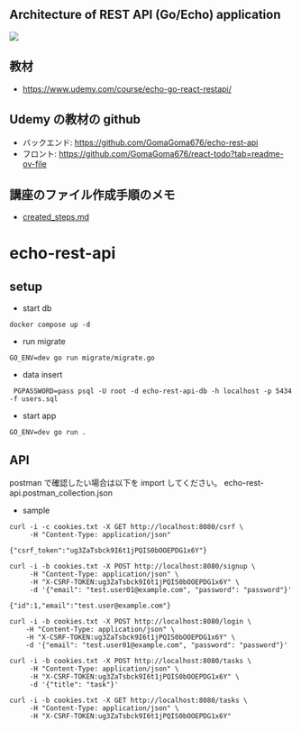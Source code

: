 ## Architecture of REST API (Go/Echo) application

<img src="https://raw.githubusercontent.com/GomaGoma676/echo-rest-api/main/architecture.png">

## 教材

- https://www.udemy.com/course/echo-go-react-restapi/

## Udemy の教材の github

- バックエンド: https://github.com/GomaGoma676/echo-rest-api
- フロント: https://github.com/GomaGoma676/react-todo?tab=readme-ov-file

## 講座のファイル作成手順のメモ

- <a href='https://github.com/hrk-m/echo-rest-api/blob/main/created_steps.md'>created_steps.md</a>

# echo-rest-api

## setup

- start db

```
docker compose up -d
```

- run migrate

```
GO_ENV=dev go run migrate/migrate.go
```

- data insert

```
 PGPASSWORD=pass psql -U root -d echo-rest-api-db -h localhost -p 5434 -f users.sql
```

- start app

```
GO_ENV=dev go run .
```

## API

postman で確認したい場合は以下を import してください。
echo-rest-api.postman_collection.json

- sample

```
curl -i -c cookies.txt -X GET http://localhost:8080/csrf \
     -H "Content-Type: application/json"

{"csrf_token":"ug3ZaTsbck9I6t1jPQIS0bOOEPDG1x6Y"}
```

```
curl -i -b cookies.txt -X POST http://localhost:8080/signup \
     -H "Content-Type: application/json" \
     -H "X-CSRF-TOKEN:ug3ZaTsbck9I6t1jPQIS0bOOEPDG1x6Y" \
     -d '{"email": "test.user01@example.com", "password": "password"}'

{"id":1,"email":"test.user@example.com"}
```

```
curl -i -b cookies.txt -X POST http://localhost:8080/login \
    -H "Content-Type: application/json" \
    -H "X-CSRF-TOKEN:ug3ZaTsbck9I6t1jPQIS0bOOEPDG1x6Y" \
    -d '{"email": "test.user01@example.com", "password": "password"}'
```

```
curl -i -b cookies.txt -X POST http://localhost:8080/tasks \
     -H "Content-Type: application/json" \
     -H "X-CSRF-TOKEN:ug3ZaTsbck9I6t1jPQIS0bOOEPDG1x6Y" \
     -d '{"title": "task"}'
```

```
curl -i -b cookies.txt -X GET http://localhost:8080/tasks \
     -H "Content-Type: application/json" \
     -H "X-CSRF-TOKEN:ug3ZaTsbck9I6t1jPQIS0bOOEPDG1x6Y"
```
